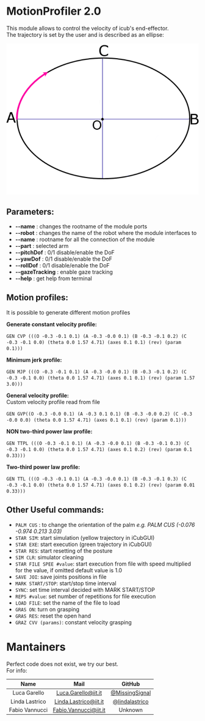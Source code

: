 # MotionProfiler 2.0

This module allows to control the velocity of icub's end-effector. \
The trajectory is set by the user and is described as an ellipse:

<div align="center">
  <img src=".github/Ellisse.png" width="600" >
</div>

## Parameters:
- **--name**           : changes the rootname of the module ports
- **--robot**          : changes the name of the robot where the module interfaces to
- **--name**           : rootname for all the connection of the module
- **--part**           : selected arm
- **--pitchDof**       : 0/1 disable/enable the DoF
- **--yawDof**         : 0/1 disable/enable the DoF
- **--rollDof**        : 0/1 disable/enable the DoF
- **--gazeTracking**   : enable gaze tracking
- **--help**           : get help from terminal

## Motion profiles:
It is possible to generate different motion profiles


**Generate constant velocity profile:**
```
GEN CVP (((O -0.3 -0.1 0.1) (A -0.3 -0.0 0.1) (B -0.3 -0.1 0.2) (C -0.3 -0.1 0.0) (theta 0.0 1.57 4.71) (axes 0.1 0.1) (rev) (param 0.1)))
```

**Minimum jerk profile:**
```
GEN MJP (((O -0.3 -0.1 0.1) (A -0.3 -0.0 0.1) (B -0.3 -0.1 0.2) (C -0.3 -0.1 0.0) (theta 0.0 1.57 4.71) (axes 0.1 0.1) (rev) (param 1.57 3.0)))
```

**General velocity profile:** \
Custom velocity profile read from file
```
GEN GVP((O -0.3 -0.0 0.1) (A -0.3 0.1 0.1) (B -0.3 -0.0 0.2) (C -0.3 -0.0 0.0) (theta 0.0 1.57 4.71) (axes 0.1 0.1) (rev) (param 0.1)))
```

**NON two-third power law profile:**
```
GEN TTPL (((O -0.3 -0.1 0.1) (A -0.3 -0.0 0.1) (B -0.3 -0.1 0.3) (C -0.3 -0.1 0.0) (theta 0.0 1.57 4.71) (axes 0.1 0.2) (rev) (param 0.1 0.33)))
```

**Two-third power law profile:**
```
GEN TTL (((O -0.3 -0.1 0.1) (A -0.3 -0.0 0.1) (B -0.3 -0.1 0.3) (C -0.3 -0.1 0.0) (theta 0.0 1.57 4.71) (axes 0.1 0.2) (rev) (param 0.01 0.33)))
```

## Other Useful commands: 
- ```PALM CUS``` : to change the orientation of the palm *e.g. PALM CUS (-0.076 -0.974 0.213 3.03)*
- ```STAR SIM```: start simulation (yellow trajectory in iCubGUI)
- ```STAR EXE```: start execution  (green trajectory in iCubGUI)
- ```STAR RES```: start resetting of the posture
- ```SIM CLR```: simulator cleaning
- ```STAR FILE SPEE #value```: start execution from file with speed multiplied for the value, if omitted default value is 1.0
- ```SAVE JOI```: save joints positions in file
- ```MARK START/STOP```: start/stop time interval
- ```SYNC```: set time interval decided with MARK START/STOP
- ```REPS #value```: set number of repetitions for file execution
- ```LOAD FILE```: set the name of the file to load
- ```GRAS ON```: turn on grasping
- ```GRAS RES```: reset the open hand
- ```GRAZ CVV (params)```: constant velocity grasping


Mantainers
==========
Perfect code does not exist, we try our best.\
For info:

| Name | Mail | GitHub |
|:----:|:----:|:------:|
| Luca Garello   | Luca.Garello@iit.it   | [@MissingSignal](https://github.com/MissingSignal) |
| Linda Lastrico | Linda.Lastrico@iit.it | [@lindalastrico](https://github.com/lindalastrico) |
| Fabio Vannucci | Fabio.Vannucci@iit.it | Unknown |
